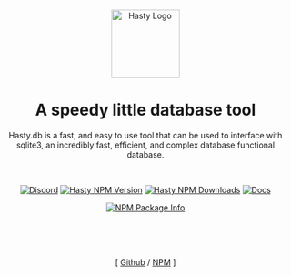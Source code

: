 <div align="center">

  <br />
  
  <p>
    <a href="https://cactivenetwork.github.io/hasty/">
      <img src="https://cactivenetwork.github.io/hasty/img/logo.png" alt="Hasty Logo" width=120 />
    </a>
    <h1>A speedy little database tool</h1>
	<p>
	Hasty.db is a fast, and easy to use tool that can be used to interface with sqlite3, an incredibly fast, efficient, and complex database functional database.
	</p>
  </p>
  
  <br />

<p>
    <a href="https://discord.gg/NeqVuSy"><img src="https://img.shields.io/discord/469773639437516810?color=%237289da&label=discord" alt="Discord" /></a>
    <a href="https://npmjs.com/package/hasty.db"><img src="https://img.shields.io/npm/v/hasty.db?label=hasty.db" alt="Hasty NPM Version" /></a>
    <a href="https://npmjs.com/package/hasty.db"><img src="https://img.shields.io/npm/dm/hasty.db?label=donwloads" alt="Hasty NPM Downloads" /></a>
    <a href="https://cactivenetwork.github.io/hasty/"><img src="https://img.shields.io/badge/docs-v1.0.0-ff69b4" alt="Docs" /></a>
</p>
  <p>
    <a href="https://nodei.co/npm/hasty.db/"><img src="https://nodei.co/npm/hasty.db.png?downloads=true&stars=true" alt="NPM Package Info" /></a>
  </p>

<br />
<br />
<br />

[ [Github](https://github.com/CactiveNetwork/hasty) / [NPM](https://npmjs.com/package/hasty) ]

</div>
